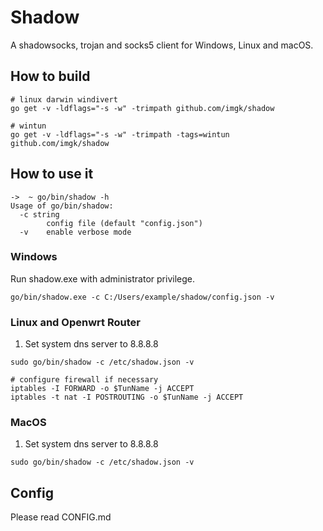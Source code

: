 # Shadow

A shadowsocks, trojan and socks5 client for Windows, Linux and macOS.

## How to build

```
# linux darwin windivert
go get -v -ldflags="-s -w" -trimpath github.com/imgk/shadow

# wintun
go get -v -ldflags="-s -w" -trimpath -tags=wintun github.com/imgk/shadow
```

## How to use it

```
->  ~ go/bin/shadow -h
Usage of go/bin/shadow:
  -c string
    	config file (default "config.json")
  -v	enable verbose mode
```

### Windows

Run shadow.exe with administrator privilege.
```
go/bin/shadow.exe -c C:/Users/example/shadow/config.json -v
```

### Linux and Openwrt Router

1. Set system dns server to 8.8.8.8

```
sudo go/bin/shadow -c /etc/shadow.json -v
```

```
# configure firewall if necessary
iptables -I FORWARD -o $TunName -j ACCEPT
iptables -t nat -I POSTROUTING -o $TunName -j ACCEPT
```

### MacOS

1. Set system dns server to 8.8.8.8

```
sudo go/bin/shadow -c /etc/shadow.json -v
```

## Config

Please read CONFIG.md
